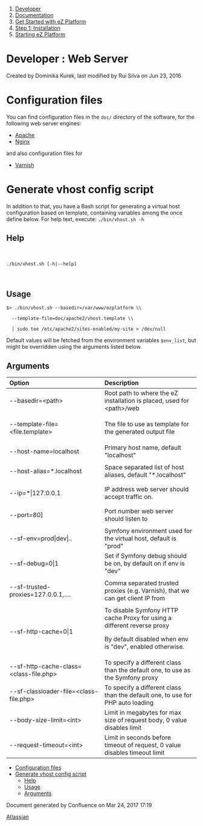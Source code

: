 1.  <span>[Developer](index.html)</span>
2.  <span>[Documentation](Documentation_31429504.html)</span>
3.  <span>[Get Started with eZ Platform](Get-Started-with-eZ-Platform_31429520.html)</span>
4.  <span>[Step 1: Installation](31429538.html)</span>
5.  <span>[Starting eZ Platform](Starting-eZ-Platform_31429550.html)</span>

<span id="title-text"> Developer : Web Server </span>
=====================================================

Created by <span class="author"> Dominika Kurek</span>, last modified by <span class="editor"> Rui Silva</span> on Jun 23, 2016

Configuration files
===================

You can find configuration files in the `doc/` directory of the software, for the following web server engines:

-   <a href="https://github.com/ezsystems/ezplatform/tree/master/doc/apache2" class="external-link">Apache</a>
-   <a href="https://github.com/ezsystems/ezplatform/tree/master/doc/nginx" class="external-link">Nginx</a>

and also configuration files for

-   <a href="https://github.com/ezsystems/ezplatform/blob/master/doc/varnish/varnish.md" class="external-link">Varnish</a>

Generate vhost config script
============================

In addition to that, you have a Bash script for generating a virtual host configuration based on template, containing variables among the once define below.
For help text, execute: `./bin/vhost.sh -h`

Help
----

 

``` brush:
./bin/vhost.sh [-h|--help]
```

 

Usage
-----

``` brush:
$> ./bin/vhost.sh --basedir=/var/www/ezplatform \\

  --template-file=doc/apache2/vhost.template \\

  | sudo tee /etc/apache2/sites-enabled/my-site > /dev/null
```

Default values will be fetched from the environment variables `$env_list`, but might be overridden using the arguments listed below.

Arguments
---------

<table>
<colgroup>
<col width="50%" />
<col width="50%" />
</colgroup>
<thead>
<tr class="header">
<th align="left">Option</th>
<th align="left">Description</th>
</tr>
</thead>
<tbody>
<tr class="odd">
<td align="left"><p>--basedir=&lt;path&gt;</p></td>
<td align="left">Root path to where the eZ installation is placed, used for &lt;path&gt;/web</td>
</tr>
<tr class="even">
<td align="left"><p>--template-file=&lt;file.template&gt;</p></td>
<td align="left"><p>The file to use as template for the generated output file</p></td>
</tr>
<tr class="odd">
<td align="left">--host-name=localhost</td>
<td align="left">Primary host name, default &quot;localhost&quot;</td>
</tr>
<tr class="even">
<td align="left"><p>--host-alias=*.localhost</p></td>
<td align="left">Space separated list of host aliases, default &quot;*.localhost&quot;</td>
</tr>
<tr class="odd">
<td align="left"><p>--ip=*|127.0.0.1</p></td>
<td align="left">IP address web server should accept traffic on.</td>
</tr>
<tr class="even">
<td align="left"><p>--port=80]</p></td>
<td align="left">Port number web server should listen to</td>
</tr>
<tr class="odd">
<td align="left"><p>--sf-env=prod|dev|..</p></td>
<td align="left">Symfony environment used for the virtual host, default is &quot;prod&quot;</td>
</tr>
<tr class="even">
<td align="left"><p>--sf-debug=0|1</p></td>
<td align="left">Set if Symfony debug should be on, by default on if env is &quot;dev&quot;</td>
</tr>
<tr class="odd">
<td align="left"><p>--sf-trusted-proxies=127.0.0.1,....</p></td>
<td align="left">Comma separated trusted proxies (e.g. Varnish), that we can get client IP from</td>
</tr>
<tr class="even">
<td align="left"><p>--sf-http-cache=0|1</p></td>
<td align="left">To disable Symfony HTTP cache Proxy for using a different reverse proxy
<p>By default disabled when env is &quot;dev&quot;, enabled otherwise.</p></td>
</tr>
<tr class="odd">
<td align="left">--sf-http-cache-class=&lt;class-file.php&gt;</td>
<td align="left">To specify a different class than the default one, to use as the Symfony proxy</td>
</tr>
<tr class="even">
<td align="left">--sf-classloader-file=&lt;class-file.php&gt;</td>
<td align="left">To specify a different class than the default one, to use for PHP auto loading</td>
</tr>
<tr class="odd">
<td align="left"><p>--body-size-limit=&lt;int&gt;</p></td>
<td align="left">Limit in megabytes for max size of request body, 0 value disables limit</td>
</tr>
<tr class="even">
<td align="left">--request-timeout=&lt;int&gt;</td>
<td align="left">Limit in seconds before timeout of request, 0 value disables timeout limit</td>
</tr>
</tbody>
</table>

-   [Configuration files](#WebServer-Configurationfiles)
-   [Generate vhost config script](#WebServer-Generatevhostconfigscript)
    -   [Help](#WebServer-Help)
    -   [Usage](#WebServer-Usage)
    -   [Arguments](#WebServer-Arguments)

Document generated by Confluence on Mar 24, 2017 17:19

[Atlassian](http://www.atlassian.com/)


